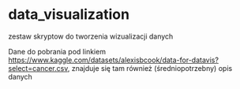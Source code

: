 # data_visualization
zestaw skryptow do tworzenia wizualizacji danych 

Dane do pobrania pod linkiem https://www.kaggle.com/datasets/alexisbcook/data-for-datavis?select=cancer.csv, znajduje się tam również (średniopotrzebny) opis danych
